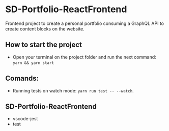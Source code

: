 # SD-Portfolio-ReactFrontend

Frontend project to create a personal portfolio consuming a GraphQL API to create content blocks on the website.

## How to start the project

-   Open your terminal on the project folder and run the next command: `yarn && yarn start`

## Comands:

-   Running tests on watch mode: `yarn run test -- --watch`.

## SD-Portfolio-ReactFrontend

-   vscode-jest
-   test

